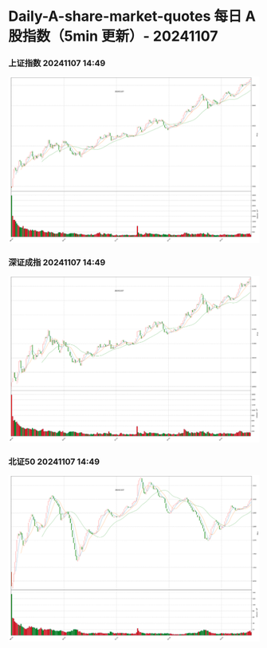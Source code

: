 
# Daily-A-share-market-quotes 每日 A 股指数（5min 更新）- 20241107

### 上证指数 20241107 14:49
![](./fig/2024/11/20241107-sh000001.png)

### 深证成指 20241107 14:49
![](./fig/2024/11/20241107-sz399001.png)

### 北证50 20241107 14:49
![](./fig/2024/11/20241107-bj899050.png)
